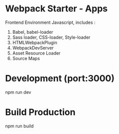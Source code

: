 # Webpack Starter - Apps
Frontend Environment Javascript, includes :
1. Babel, babel-loader
2. Sass loader, CSS-loader, Style-loader
3. HTMLWebpackPlugin
4. WebpackDevServer
5. Asset Resource Loader
6. Source Maps

# Development (port:3000)
  npm run dev
 
# Build Production
  npm run build
